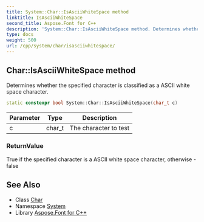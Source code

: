 ```yaml
---
title: System::Char::IsAsciiWhiteSpace method
linktitle: IsAsciiWhiteSpace
second_title: Aspose.Font for C++
description: 'System::Char::IsAsciiWhiteSpace method. Determines whether the specified character is classified as a ASCII white space character in C++.'
type: docs
weight: 500
url: /cpp/system/char/isasciiwhitespace/
---
```

## Char::IsAsciiWhiteSpace method


Determines whether the specified character is classified as a ASCII white space character.

```cpp
static constexpr bool System::Char::IsAsciiWhiteSpace(char_t c)
```


| Parameter | Type | Description |
| --- | --- | --- |
| c | char_t | The character to test |

### ReturnValue

True if the specified character is a ASCII white space character, otherwise - false

## See Also

* Class [Char](../)
* Namespace [System](../../)
* Library [Aspose.Font for C++](../../../)
